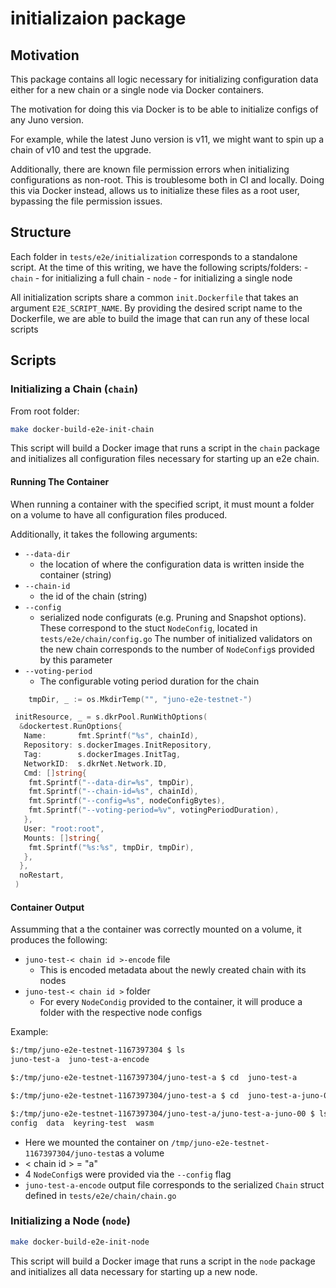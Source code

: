 # initializaion package

## Motivation

This package contains all logic necessary for initializing configuration
data either for a new chain or a single node via Docker containers.

The motivation for doing this via Docker is to be able to initialize
configs of any Juno version.

For example, while the latest Juno version is v11,
we might want to spin up a chain of v10 and test the upgrade.

Additionally, there are known file permission errors when initializing
configurations as non-root. This is troublesome both in CI and locally.
Doing this via Docker instead, allows us to initialize these files as
a root user, bypassing the file permission issues.

## Structure

Each folder in `tests/e2e/initialization` corresponds to a standalone script.
At the time of this writing, we have the following scripts/folders:
    - `chain` - for initializing a full chain
    - `node` - for initializing a single node

All initialization scripts share a common `init.Dockerfile` that
takes an argument `E2E_SCRIPT_NAME`. By providing the desired script
name to the Dockerfile, we are able to build the image that can run
any of these local scripts

## Scripts

### Initializing a Chain (`chain`)

From root folder:

```sh
make docker-build-e2e-init-chain
```

This script will build a Docker image that runs a script in the `chain` package
and initializes all configuration files necessary for starting up an e2e chain.

#### Running The Container

When running a container with the specified script, it must mount a folder on a volume
to have all configuration files produced.

Additionally, it takes the following arguments:

- `--data-dir`
  - the location of where the configuration data is written inside
    the container (string)
- `--chain-id`
  - the id of the chain (string)
- `--config`
  - serialized node configurats (e.g. Pruning and Snapshot options).
    These correspond to the stuct `NodeConfig`, located in
    `tests/e2e/chain/config.go` The number of initialized
    validators on the new chain corresponds to the number of
    `NodeConfig`s provided by this parameter
- `--voting-period`
  - The configurable voting period duration for the chain

```go
    tmpDir, _ := os.MkdirTemp("", "juno-e2e-testnet-")

 initResource, _ = s.dkrPool.RunWithOptions(
  &dockertest.RunOptions{
   Name:       fmt.Sprintf("%s", chainId),
   Repository: s.dockerImages.InitRepository,
   Tag:        s.dockerImages.InitTag,
   NetworkID:  s.dkrNet.Network.ID,
   Cmd: []string{
    fmt.Sprintf("--data-dir=%s", tmpDir),
    fmt.Sprintf("--chain-id=%s", chainId),
    fmt.Sprintf("--config=%s", nodeConfigBytes),
    fmt.Sprintf("--voting-period=%v", votingPeriodDuration),
   },
   User: "root:root",
   Mounts: []string{
    fmt.Sprintf("%s:%s", tmpDir, tmpDir), 
   },
  },
  noRestart,
 )
```

#### Container Output

Assumming that a the container was correctly mounted on a volume,
it produces the following:

- `juno-test-< chain id >-encode` file
  - This is encoded metadata about the newly created chain with its nodes
- `juno-test-< chain id >` folder
  - For every `NodeCondig` provided to the container, it will produce a folder
    with the respective node configs

Example:

```sh
$:/tmp/juno-e2e-testnet-1167397304 $ ls
juno-test-a  juno-test-a-encode

$:/tmp/juno-e2e-testnet-1167397304/juno-test-a $ cd  juno-test-a

$:/tmp/juno-e2e-testnet-1167397304/juno-test-a $ cd  juno-test-a-juno-00

$:/tmp/juno-e2e-testnet-1167397304/juno-test-a/juno-test-a-juno-00 $ ls
config  data  keyring-test  wasm
```

- Here we mounted the container on
`/tmp/juno-e2e-testnet-1167397304/juno-test`as a volume
- < chain id > = "a"
- 4 `NodeConfig`s were provided via the `--config` flag
- `juno-test-a-encode` output file corresponds to the serialized `Chain` struct
defined in `tests/e2e/chain/chain.go`

### Initializing a Node (`node`)

```sh
make docker-build-e2e-init-node
```

This script will build a Docker image that runs a script in the `node` package
and initializes all data necessary for starting up a new node.
